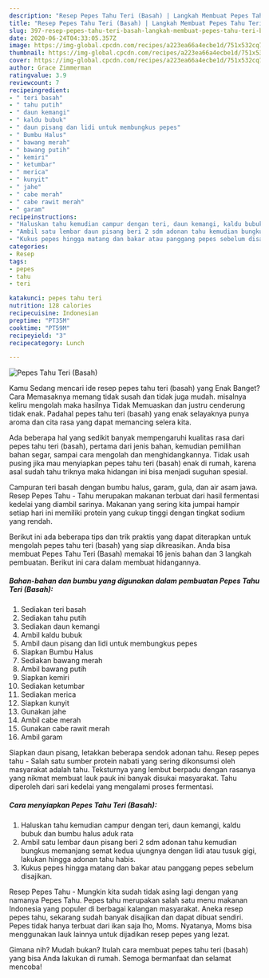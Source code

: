 ```yaml
---
description: "Resep Pepes Tahu Teri (Basah) | Langkah Membuat Pepes Tahu Teri (Basah) Yang Lezat"
title: "Resep Pepes Tahu Teri (Basah) | Langkah Membuat Pepes Tahu Teri (Basah) Yang Lezat"
slug: 397-resep-pepes-tahu-teri-basah-langkah-membuat-pepes-tahu-teri-basah-yang-lezat
date: 2020-06-24T04:33:05.357Z
image: https://img-global.cpcdn.com/recipes/a223ea66a4ecbe1d/751x532cq70/pepes-tahu-teri-basah-foto-resep-utama.jpg
thumbnail: https://img-global.cpcdn.com/recipes/a223ea66a4ecbe1d/751x532cq70/pepes-tahu-teri-basah-foto-resep-utama.jpg
cover: https://img-global.cpcdn.com/recipes/a223ea66a4ecbe1d/751x532cq70/pepes-tahu-teri-basah-foto-resep-utama.jpg
author: Grace Zimmerman
ratingvalue: 3.9
reviewcount: 7
recipeingredient:
- " teri basah"
- " tahu putih"
- " daun kemangi"
- " kaldu bubuk"
- " daun pisang dan lidi untuk membungkus pepes"
- " Bumbu Halus"
- " bawang merah"
- " bawang putih"
- " kemiri"
- " ketumbar"
- " merica"
- " kunyit"
- " jahe"
- " cabe merah"
- " cabe rawit merah"
- " garam"
recipeinstructions:
- "Haluskan tahu kemudian campur dengan teri, daun kemangi, kaldu bubuk dan bumbu halus aduk rata"
- "Ambil satu lembar daun pisang beri 2 sdm adonan tahu kemudian bungkus memanjang semat kedua ujungnya dengan lidi atau tusuk gigi, lakukan hingga adonan tahu habis."
- "Kukus pepes hingga matang dan bakar atau panggang pepes sebelum disajikan."
categories:
- Resep
tags:
- pepes
- tahu
- teri

katakunci: pepes tahu teri 
nutrition: 128 calories
recipecuisine: Indonesian
preptime: "PT35M"
cooktime: "PT59M"
recipeyield: "3"
recipecategory: Lunch

---
```



![Pepes Tahu Teri (Basah)](https://img-global.cpcdn.com/recipes/a223ea66a4ecbe1d/751x532cq70/pepes-tahu-teri-basah-foto-resep-utama.jpg)

Kamu Sedang mencari ide resep pepes tahu teri (basah) yang Enak Banget? Cara Memasaknya memang tidak susah dan tidak juga mudah. misalnya keliru mengolah maka hasilnya Tidak Memuaskan dan justru cenderung tidak enak. Padahal pepes tahu teri (basah) yang enak selayaknya punya aroma dan cita rasa yang dapat memancing selera kita.

Ada beberapa hal yang sedikit banyak mempengaruhi kualitas rasa dari pepes tahu teri (basah), pertama dari jenis bahan, kemudian pemilihan bahan segar, sampai cara mengolah dan menghidangkannya. Tidak usah pusing jika mau menyiapkan pepes tahu teri (basah) enak di rumah, karena asal sudah tahu triknya maka hidangan ini bisa menjadi suguhan spesial.

Campuran teri basah dengan bumbu halus, garam, gula, dan air asam jawa. Resep Pepes Tahu - Tahu merupakan makanan terbuat dari hasil fermentasi kedelai yang diambil sarinya. Makanan yang sering kita jumpai hampir setiap hari ini memiliki protein yang cukup tinggi dengan tingkat sodium yang rendah.


Berikut ini ada beberapa tips dan trik praktis yang dapat diterapkan untuk mengolah pepes tahu teri (basah) yang siap dikreasikan. Anda bisa membuat Pepes Tahu Teri (Basah) memakai 16 jenis bahan dan 3 langkah pembuatan. Berikut ini cara dalam membuat hidangannya.

<!--inarticleads1-->

##### Bahan-bahan dan bumbu yang digunakan dalam pembuatan Pepes Tahu Teri (Basah):

1. Sediakan  teri basah
1. Sediakan  tahu putih
1. Sediakan  daun kemangi
1. Ambil  kaldu bubuk
1. Ambil  daun pisang dan lidi untuk membungkus pepes
1. Siapkan  Bumbu Halus
1. Sediakan  bawang merah
1. Ambil  bawang putih
1. Siapkan  kemiri
1. Sediakan  ketumbar
1. Sediakan  merica
1. Siapkan  kunyit
1. Gunakan  jahe
1. Ambil  cabe merah
1. Gunakan  cabe rawit merah
1. Ambil  garam


Siapkan daun pisang, letakkan beberapa sendok adonan tahu. Resep pepes tahu - Salah satu sumber protein nabati yang sering dikonsumsi oleh masyarakat adalah tahu. Teksturnya yang lembut berpadu dengan rasanya yang nikmat membuat lauk pauk ini banyak disukai masyarakat. Tahu diperoleh dari sari kedelai yang mengalami proses fermentasi. 

<!--inarticleads2-->

##### Cara menyiapkan Pepes Tahu Teri (Basah):

1. Haluskan tahu kemudian campur dengan teri, daun kemangi, kaldu bubuk dan bumbu halus aduk rata
1. Ambil satu lembar daun pisang beri 2 sdm adonan tahu kemudian bungkus memanjang semat kedua ujungnya dengan lidi atau tusuk gigi, lakukan hingga adonan tahu habis.
1. Kukus pepes hingga matang dan bakar atau panggang pepes sebelum disajikan.


Resep Pepes Tahu - Mungkin kita sudah tidak asing lagi dengan yang namanya Pepes Tahu. Pepes tahu merupakan salah satu menu makanan Indonesia yang populer di berbagai kalangan masyarakat. Aneka resep pepes tahu, sekarang sudah banyak disajikan dan dapat dibuat sendiri. Pepes tidak hanya terbuat dari ikan saja lho, Moms. Nyatanya, Moms bisa menggunakan lauk lainnya untuk dijadikan resep pepes yang lezat. 

Gimana nih? Mudah bukan? Itulah cara membuat pepes tahu teri (basah) yang bisa Anda lakukan di rumah. Semoga bermanfaat dan selamat mencoba!
